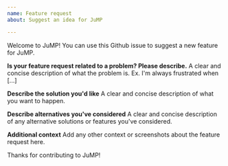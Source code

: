 ```yaml
---
name: Feature request
about: Suggest an idea for JuMP

---
```


Welcome to JuMP! You can use this Github issue to suggest a new feature for JuMP.

**Is your feature request related to a problem? Please describe.**
A clear and concise description of what the problem is. Ex. I'm always frustrated when [...]

**Describe the solution you'd like**
A clear and concise description of what you want to happen.

**Describe alternatives you've considered**
A clear and concise description of any alternative solutions or features you've considered.

**Additional context**
Add any other context or screenshots about the feature request here.

Thanks for contributing to JuMP!
